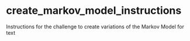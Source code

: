 # create_markov_model_instructions
Instructions for the challenge to create variations of the Markov Model for text
